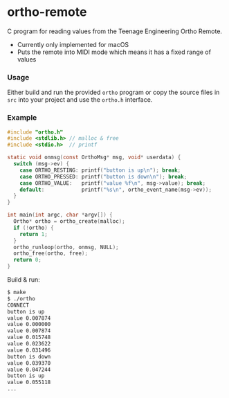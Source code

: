 # ortho-remote

C program for reading values from the Teenage Engineering Ortho Remote.

- Currently only implemented for macOS
- Puts the remote into MIDI mode which means it has a fixed range of values

### Usage

Either build and run the provided `ortho` program
or copy the source files in `src` into your project and use the `ortho.h` interface.

### Example

```c
#include "ortho.h"
#include <stdlib.h> // malloc & free
#include <stdio.h>  // printf

static void onmsg(const OrthoMsg* msg, void* userdata) {
  switch (msg->ev) {
    case ORTHO_RESTING: printf("button is up\n"); break;
    case ORTHO_PRESSED: printf("button is down\n"); break;
    case ORTHO_VALUE:   printf("value %f\n", msg->value); break;
    default:            printf("%s\n", ortho_event_name(msg->ev));
  }
}

int main(int argc, char *argv[]) {
  Ortho* ortho = ortho_create(malloc);
  if (!ortho) {
    return 1;
  }
  ortho_runloop(ortho, onmsg, NULL);
  ortho_free(ortho, free);
  return 0;
}

```

Build & run:

```sh
$ make
$ ./ortho
CONNECT
button is up
value 0.007874
value 0.000000
value 0.007874
value 0.015748
value 0.023622
value 0.031496
button is down
value 0.039370
value 0.047244
button is up
value 0.055118
...
```
